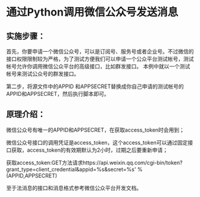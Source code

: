 # 通过Python调用微信公众号发送消息

## 实施步骤：

首先，你要申请一个微信公众号，可以是订阅号、服务号或者企业号。不过微信的接口权限限制较为严格，为了测试方便我们可以申请一个公众平台测试帐号，测试帐号允许你调用微信公众平台的高级接口，比如群发接口。
本例中就以一个测试帐号来测试公众号的群发接口。

第二步，将源文件中的APPID 和APPSECRET替换成你自己申请的测试帐号的APPID和APPSECRET，然后执行脚本即可。

## 原理介绍：

微信公众号有唯一的APPID和APPSECRET，在获取access_token时会用到；

微信公众号接口的调用凭证是access_token，这个access_token可以通过固定接口获取，access_token的有效期默认为2小时，过期之后要重新申请；

获取access_token:GET方法请求https://api.weixin.qq.com/cgi-bin/token?grant_type=client_credential&appid=%s&secret=%s' % (APPID,APPSECRET)

至于法消息的接口和消息格式参考微信公众平台开发文档。